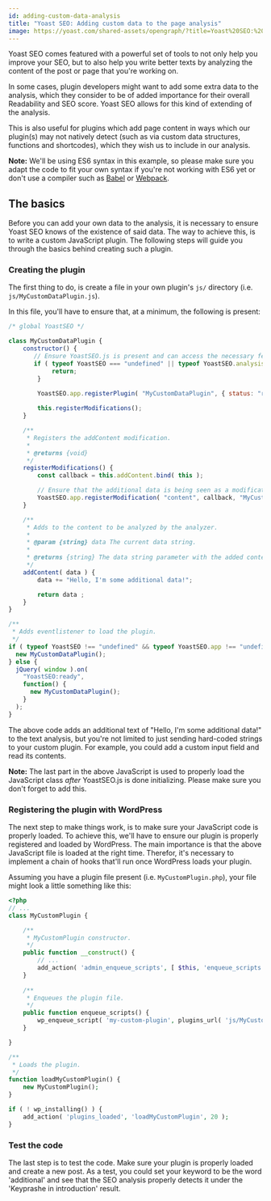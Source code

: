 ```yaml
---
id: adding-custom-data-analysis
title: "Yoast SEO: Adding custom data to the page analysis"
image: https://yoast.com/shared-assets/opengraph/?title=Yoast%20SEO:%20Adding%20custom%20data%20to%20the%20page%20analysis
---
```


Yoast SEO comes featured with a powerful set of tools to not only help you improve your SEO, but to also help you write better texts by analyzing the content of the post or page that you're working on.

In some cases, plugin developers might want to add some extra data to the analysis, which they consider to be of added importance for their overall Readability and SEO score. Yoast SEO allows for this kind of extending of the analysis.

This is also useful for plugins which add page content in ways which our plugin(s) may not natively detect (such as via custom data structures, functions and shortcodes), which they wish us to include in our analysis.

**Note:** We'll be using ES6 syntax in this example, so please make sure you adapt the code to fit your own syntax if you're not working with ES6 yet or don't use a compiler such as [Babel](https://babeljs.io/) or [Webpack](https://webpack.js.org/).

## The basics

Before you can add your own data to the analysis, it is necessary to ensure Yoast SEO knows of the existence of said data. The way to achieve this, is to write a custom JavaScript plugin. The following steps will guide you through the basics behind creating such a plugin.

### Creating the plugin

The first thing to do, is create a file in your own plugin's `js/` directory (i.e. `js/MyCustomDataPlugin.js`).

In this file, you'll have to ensure that, at a minimum, the following is present:

```js
/* global YoastSEO */

class MyCustomDataPlugin {
    constructor() {
       // Ensure YoastSEO.js is present and can access the necessary features.
       if ( typeof YoastSEO === "undefined" || typeof YoastSEO.analysis === "undefined" || typeof YoastSEO.analysis.worker === "undefined" ) {
            return;
        }

        YoastSEO.app.registerPlugin( "MyCustomDataPlugin", { status: "ready" } );
        
        this.registerModifications();
    }

    /**
	 * Registers the addContent modification.
	 *
	 * @returns {void}
	 */
	registerModifications() {
		const callback = this.addContent.bind( this );

        // Ensure that the additional data is being seen as a modification to the content.
		YoastSEO.app.registerModification( "content", callback, "MyCustomDataPlugin", 10 );
	}

	/**
	 * Adds to the content to be analyzed by the analyzer.
	 *
	 * @param {string} data The current data string.
	 *
	 * @returns {string} The data string parameter with the added content.
	 */
	addContent( data ) {
        data += "Hello, I'm some additional data!";

		return data ;
	}
}

/**
 * Adds eventlistener to load the plugin.
 */
if ( typeof YoastSEO !== "undefined" && typeof YoastSEO.app !== "undefined" ) {
  new MyCustomDataPlugin();
} else {
  jQuery( window ).on(
    "YoastSEO:ready",
    function() {
      new MyCustomDataPlugin();
    }
  );
}
```

The above code adds an additional text of "Hello, I'm some additional data!" to the text analysis, but you're not limited to just sending hard-coded strings to your custom plugin. For example, you could add a custom input field and read its contents.

**Note:** The last part in the above JavaScript is used to properly load the JavaScript class _after_ YoastSEO.js is done initializing. Please make sure you don't forget to add this.

### Registering the plugin with WordPress

The next step to make things work, is to make sure your JavaScript code is properly loaded. To achieve this, we'll have to ensure our plugin is properly registered and loaded by WordPress.
The main importance is that the above JavaScript file is loaded at the right time. Therefor, it's necessary to implement a chain of hooks that'll run once WordPress loads your plugin.

Assuming you have a plugin file present (i.e. `MyCustomPlugin.php`), your file might look a little something like this:

```php
<?php
// ...
class MyCustomPlugin {

    /**
     * MyCustomPlugin constructor.
     */
    public function __construct() {
        // ...
        add_action( 'admin_enqueue_scripts', [ $this, 'enqueue_scripts' ] );
    }
    
    /** 
     * Enqueues the plugin file.
     */
    public function enqueue_scripts() {
        wp_enqueue_script( 'my-custom-plugin', plugins_url( 'js/MyCustomDataPlugin.js', __FILE__ ), [], '1.', true );
    }

}

/** 
 * Loads the plugin.
 */
function loadMyCustomPlugin() {
    new MyCustomPlugin();
}

if ( ! wp_installing() ) {
	add_action( 'plugins_loaded', 'loadMyCustomPlugin', 20 );
}
```

### Test the code

The last step is to test the code. Make sure your plugin is properly loaded and create a new post.
As a test, you could set your keyword to be the word 'additional' and see that the SEO analysis properly detects it under the 'Keyprashe in introduction' result. 

